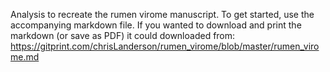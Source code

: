Analysis to recreate the rumen virome manuscript. To get started, use the accompanying markdown file. If you wanted to download and print the markdown (or save as PDF) it could downloaded from: https://gitprint.com/chrisLanderson/rumen_virome/blob/master/rumen_virome.md

